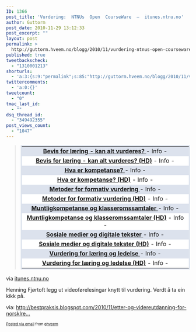 ```yaml
---
ID: 1366
post_title: 'Vurdering:  NTNUs  Open  CourseWare  –  itunes.ntnu.no'
author: Guttorm
post_date: 2010-11-29 13:12:33
post_excerpt: ""
layout: post
permalink: >
  http://guttorm.hveem.no/blogg/2010/11/vurdering-ntnus-open-courseware-itunes-ntnu-no/
published: true
tweetbackscheck:
  - "1310001213"
shorturls:
  - 'a:3:{s:9:"permalink";s:85:"http://guttorm.hveem.no/blogg/2010/11/vurdering-ntnus-open-courseware-itunes-ntnu-no/";s:7:"tinyurl";s:26:"http://tinyurl.com/35846g9";s:4:"isgd";s:19:"http://is.gd/efI5a5";}'
twittercomments:
  - 'a:0:{}'
tweetcount:
  - "0"
tmac_last_id:
  - ""
dsq_thread_id:
  - "349492355"
post_views_count:
  - "1047"
---
```

<div class='posterous_autopost'><div class="posterous_bookmarklet_entry"> <blockquote class="posterous_long_quote"><table border="0" style="background-color: #DCE2ED; text-align: center; padding: 3px;"><tr> <td><b><a href="http://itunes.ntnu.no/ny/podcast.php?mappe=nord6110/podcast.php?mappe=nord6110&amp;id=5">Bevis for læring - kan alt vurderes?     </a></b><a>  - Info - </a><div style="display: none;"><br />Henning Fjørtoft NORD6110 Nordisk fagdidaktisk komponent </div>  		</td>  </tr><tr style="background-color: white;"> <td><b><a href="http://itunes.ntnu.no/ny/podcast.php?mappe=nord6110/podcast.php?mappe=nord6110&amp;id=8">Bevis for læring - kan alt vurderes?     (HD)</a></b><a>  - Info - </a><div style="display: none;"><br />Henning Fjørtoft NORD6110 Nordisk fagdidaktisk komponent </div>  		</td> </tr><tr> <td><b><a href="http://itunes.ntnu.no/ny/podcast.php?mappe=nord6110/podcast.php?mappe=nord6110&amp;id=6">Hva er kompetanse? </a></b><a>  - Info - </a><div style="display: none;"><br />Henning Fjørtoft NORD6110 Nordisk Fagdidaktisk komponent </div>  		</td>  </tr><tr style="background-color: white;"> <td><b><a href="http://itunes.ntnu.no/ny/podcast.php?mappe=nord6110/podcast.php?mappe=nord6110&amp;id=11">Hva er kompetanse? (HD)</a></b><a>  - Info - </a><div style="display: none;"><br />Henning Fjørtoft NORD6110 Nordisk Fagdidaktisk komponent </div>  		</td> </tr><tr> <td><b><a href="http://itunes.ntnu.no/ny/podcast.php?mappe=nord6110/podcast.php?mappe=nord6110&amp;id=4">Metoder for formativ vurdering     </a></b><a>  - Info - </a><div style="display: none;"><br />Henning Fjørtoft NORD6110 Nordisk fagdidaktisk komponent </div>  		</td>  </tr><tr style="background-color: white;"> <td><b><a href="http://itunes.ntnu.no/ny/podcast.php?mappe=nord6110/podcast.php?mappe=nord6110&amp;id=10">Metoder for formativ vurdering     (HD)</a></b><a>  - Info - </a><div style="display: none;"><br />Henning Fjørtoft NORD6110 Nordisk fagdidaktisk komponent </div>  		</td> </tr><tr> <td><b><a href="http://itunes.ntnu.no/ny/podcast.php?mappe=nord6110/podcast.php?mappe=nord6110&amp;id=3">Muntligkompetanse og klasseromssamtaler </a></b><a>  - Info - </a><div style="display: none;"><br />Henning Fjørtoft NORD6110 Nordisk fagdidaktisk komponent </div>  		</td>  </tr><tr style="background-color: white;"> <td><b><a href="http://itunes.ntnu.no/ny/podcast.php?mappe=nord6110/podcast.php?mappe=nord6110&amp;id=9">Muntligkompetanse og klasseromssamtaler (HD)</a></b><a>  - Info - </a><div style="display: none;"><br />Henning Fjørtoft NORD6110 Nordisk fagdidaktisk komponent </div>  		</td> </tr><tr> <td><b><a href="http://itunes.ntnu.no/ny/podcast.php?mappe=nord6110/podcast.php?mappe=nord6110&amp;id=2">Sosiale medier og digitale tekster     </a></b><a>  - Info - </a><div style="display: none;"><br />Hildegunn Otnes NORD6110 Nordisk Fagdidaktisk komponent </div>  		</td>  </tr><tr style="background-color: white;"> <td><b><a href="http://itunes.ntnu.no/ny/podcast.php?mappe=nord6110/podcast.php?mappe=nord6110&amp;id=7">Sosiale medier og digitale tekster     (HD)</a></b><a>  - Info - </a><div style="display: none;"><br />Hildegunn Otnes NORD6110 Nordisk Fagdidaktisk komponent </div>  		</td> </tr><tr> <td><b><a href="http://itunes.ntnu.no/ny/podcast.php?mappe=nord6110/podcast.php?mappe=nord6110&amp;id=1">Vurdering for læring og ledelse </a></b><a>  - Info - </a><div style="display: none;"><br />Henning Fjørtoft NORD6110 Nordisk fagdidaktisk komponent </div>  		</td>  </tr><tr style="background-color: white;"> <td><b><a href="http://itunes.ntnu.no/ny/podcast.php?mappe=nord6110/podcast.php?mappe=nord6110&amp;id=12">Vurdering for læring og ledelse (HD)</a></b><a>  - Info -</a></td></tr></table></blockquote>    <div class="posterous_quote_citation">via <a href="http://itunes.ntnu.no/ny/podcast.php?mappe=nord6110">itunes.ntnu.no</a></div> <p>Henning Fjørtoft legg ut videoførelesingar knytt til vurdering. Verdt å ta ein kikk på. </p><p>via: <a href="http://bestpraksis.blogspot.com/2010/11/etter-og-videreutdanning-for-norsklrere.html">http://bestpraksis.blogspot.com/2010/11/etter-og-videreutdanning-for-norsklre...</a></p></div>      <p style="font-size: 10px;">  <a href="http://posterous.com">Posted via email</a>   from <a href="http://ghveem.posterous.com/vurdering-ntnus-open-courseware-itunesntnuno">ghveem</a>  </p>  </div>